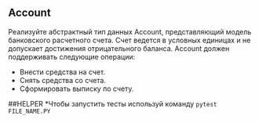 ## Account

Реализуйте абстрактный тип данных Account, представляющий модель банковского расчетного счета. Счет ведется в условных единицах и не допускает достижения отрицательного баланса. Account должен поддерживать следующие операции:

* Внести средства на счет.
* Снять средства со счета.
* Сформировать выписку по счету.

##HELPER
*Чтобы запустить тесты используй команду ```pytest FILE_NAME.PY```
